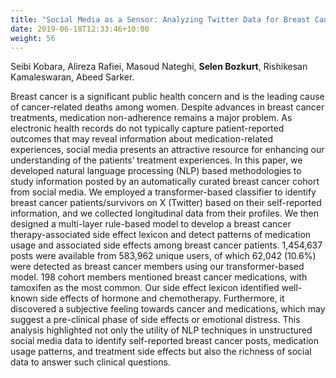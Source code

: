 ```yaml
---
title: "Social Media as a Sensor: Analyzing Twitter Data for Breast Cancer Medication Effects Using Natural Language Processing."
date: 2019-06-18T12:33:46+10:00
weight: 56
---
```


Seibi Kobara, Alireza Rafiei, Masoud Nateghi, **Selen Bozkurt**, Rishikesan Kamaleswaran, Abeed Sarker.

Breast cancer is a significant public health concern and is the leading cause of cancer-related deaths among women. Despite advances in breast cancer treatments, medication non-adherence remains a major problem. As electronic health records do not typically capture patient-reported outcomes that may reveal information about medication-related experiences, social media presents an attractive resource for enhancing our understanding of the patients’ treatment experiences. In this paper, we developed natural language processing (NLP) based methodologies to study information posted by an automatically curated breast cancer cohort from social media. We employed a transformer-based classifier to identify breast cancer patients/survivors on X (Twitter) based on their self-reported information, and we collected longitudinal data from their profiles. We then designed a multi-layer rule-based model to develop a breast cancer therapy-associated side effect lexicon and detect patterns of medication usage and associated side effects among breast cancer patients. 1,454,637 posts were available from 583,962 unique users, of which 62,042 (10.6%) were detected as breast cancer members using our transformer-based model. 198 cohort members mentioned breast cancer medications, with tamoxifen as the most common. Our side effect lexicon identified well-known side effects of hormone and chemotherapy. Furthermore, it discovered a subjective feeling towards cancer and medications, which may suggest a pre-clinical phase of side effects or emotional distress. This analysis highlighted not only the utility of NLP techniques in unstructured social media data to identify self-reported breast cancer posts, medication usage patterns, and treatment side effects but also the richness of social data to answer such clinical questions.


